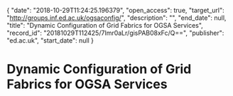 {
  "date": "2018-10-29T11:24:25.196379", 
  "open_access": true, 
  "target_url": "http://groups.inf.ed.ac.uk/ogsaconfig/", 
  "description": "", 
  "end_date": null, 
  "title": "Dynamic Configuration of Grid Fabrics for OGSA Services", 
  "record_id": "20181029T112425/7Imr0aLr/gisPAB08xFc/Q==", 
  "publisher": "ed.ac.uk", 
  "start_date": null
}

# Dynamic Configuration of Grid Fabrics for OGSA Services

